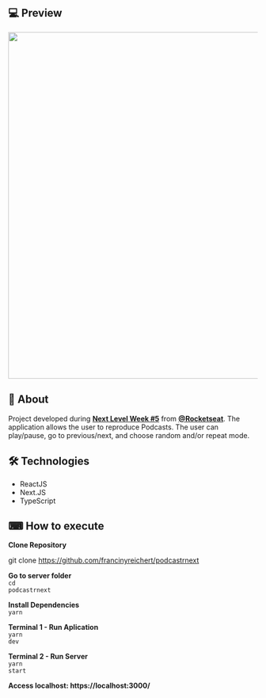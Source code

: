 <h2>💻 Preview </h2> 
<p align="center">
  <img src="" width="700" style="max-width:100%;">
 </p>
<h2> 📖 About</h2> 
  <p>Project developed during <a href="https://nextlevelweek.com/inscricao/5"><strong>Next Level Week #5</strong></a> from <a href="https://github.com/Rocketseat"><strong>@Rocketseat</strong></a>. The application allows the user to reproduce Podcasts. The user can play/pause, go to previous/next, and choose random and/or repeat mode.</p>

<h2> 🛠 Technologies</h2>
  <ul>
    <li> ReactJS </li>
    <li> Next.JS </li>
    <li> TypeScript </li>
  </ul>
  
<h2>⌨ How to execute </h2>
<strong>Clone Repository</strong>
<p>git clone <a href="https://github.com/francinyreichert/podcastrnext">https://github.com/francinyreichert/podcastrnext</a></p>

<strong>Go to server folder</strong><br>
 <code>cd podcastrnext</code>

<strong>Install Dependencies</strong><br>
 <code>yarn</code>

<strong>Terminal 1 - Run Aplication</strong><br>
  <code>yarn dev</code>
  
<strong>Terminal 2 - Run Server</strong><br>
  <code>yarn start</code>

<strong>Access localhost: https://localhost:3000/</strong>
